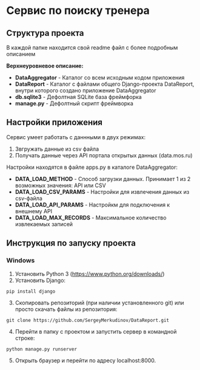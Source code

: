 # Сервис по поиску тренера

## Структура проекта
В каждой папке находится свой readme файл с более подробным описанием

**Верхнеуровневое описание:**
 - **DataAggregator** - Каталог со всем исходным кодом приложения
 - **DataReport** - Каталог с файлами общего Django-проекта DataReport, внутри которого создано приложение DataAggregator
 - **db.sqlite3** - Дефолтная SQLite база фреймфорка
 - **manage.py** - Дефолтный скрипт фреймворка
 
## Настройки приложения
Сервис умеет работать с даннными в двух режимах:
1. Звгружать данные из csv файла
2. Получать данные через API портала открытых данных (data.mos.ru)

Настройки находятся в файле apps.py в каталоге DataAggregator:
- **DATA_LOAD_METHOD** - Способ загрузки данных. Принимает 1 из 2 возможных значения: API или CSV
- **DATA_LOAD_CSV_PARAMS** - Настройки для извлечения данных из csv-файла
- **DATA_LOAD_API_PARAMS** - Настройкм для подключения к внешнему API
- **DATA_LOAD_MAX_RECORDS** - Максимальное количество извлекаемых записей

## Инструкция по запуску проекта
### Windows
1. Установить Python 3 (https://www.python.org/downloads/)
2. Установить Django:
```
pip install django
```
3. Скопировать репозиторий (при наличии установленного git) или просто скачать файлы из репозитория:
```
git clone https://github.com/SergeyMerkudinov/DataReport.git
```
4. Перейти в папку с проектом и запустить сервер в командной строке:
```
python manage.py runserver
```
5. Открыть браузер и перейти по адресу localhost:8000.
